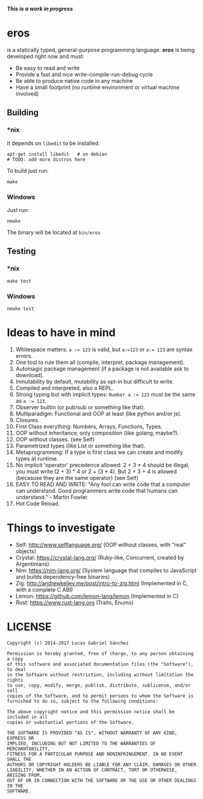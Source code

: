 **_This is a work in progress_**

# eros

is a statically typed, general-purpose programming language. **eros** is being developed right now and must:
* Be easy to read and write
* Provide a fast and nice write-compile-run-debug cycle
* Be able to produce native code in any machine
* Have a small footprint (no runtime environment or virtual machine involved)

## Building

### *nix
It depends on ```libedit``` to be installed:

```
apt-get install libedit   # on debian
# TODO: add more distros here
```

To build just run:
```
make
```

### Windows

Just run:
```
nmake
```

The binary will be located at ```bin/eros```

## Testing

### *nix
```
make test
```

### Windows
```
nmake test
```

# Ideas to have in mind

1. Whitespace matters: `a := 123` is valid, but `a:=123` or `a:= 123` are syntax errors.
2. One tool to rule them all (compile, interpret, package management).
3. Automagic package management (if a package is not available ask to download).
4. Inmutability by default, mutability as opt-in but difficult to write.
5. Compiled and interpreted, also a REPL.
6. Strong typing but with implicit types: `Number a := 123` must be the same as `a := 123`.
7. Observer builtin (or pub/sub or something like that).
8. Multiparadigm: Functional and OOP at least (like python and/or js).
9. Closures.
10. First Class everything: Numbers, Arrays, Functions, Types.
11. OOP without inheritance, only composition (like golang, maybe?).
12. OOP without classes. (see Self)
13. Parametrized types (like List<T> or something like that).
14. Metaprogramming: If a type is first class we can create and modify types at runtime.
15. No implicit 'operator' precedence allowed: 2 + 3 * 4 should be illegal, you must write (2 + 3) * 4 or 2 + (3 * 4). But 2 + 3 + 4 is allowed (becasuse they are the same operator) (see Self)
16. EASY TO READ AND WRITE: "Any fool can write code that a computer can understand. Good programmers write code that humans can understand." - Martin Fowler.
17. Hot Code Reload.

# Things to investigate

* Self: http://www.selflanguage.org/ (OOP without classes, with "real" objects)
* Crystal: https://crystal-lang.org/ (Ruby-like, Concurrent, created by Argentinians)
* Nim: https://nim-lang.org/ (System language that compiles to JavaScript and builds dependency-free binaries)
* Zig: http://andrewkelley.me/post/intro-to-zig.html (Implemented in C, with a complete C ABI)
* Lemon: https://github.com/lemon-lang/lemon (Implemented in C)
* Rust: https://www.rust-lang.org (Traits, Enums)

# LICENSE

```
Copyright (c) 2014-2017 Lucas Gabriel Sánchez

Permission is hereby granted, free of charge, to any person obtaining a copy
of this software and associated documentation files (the "Software"), to deal
in the Software without restriction, including without limitation the rights
to use, copy, modify, merge, publish, distribute, sublicense, and/or sell
copies of the Software, and to permit persons to whom the Software is
furnished to do so, subject to the following conditions:

The above copyright notice and this permission notice shall be included in all
copies or substantial portions of the Software.

THE SOFTWARE IS PROVIDED "AS IS", WITHOUT WARRANTY OF ANY KIND, EXPRESS OR
IMPLIED, INCLUDING BUT NOT LIMITED TO THE WARRANTIES OF MERCHANTABILITY,
FITNESS FOR A PARTICULAR PURPOSE AND NONINFRINGEMENT. IN NO EVENT SHALL THE
AUTHORS OR COPYRIGHT HOLDERS BE LIABLE FOR ANY CLAIM, DAMAGES OR OTHER
LIABILITY, WHETHER IN AN ACTION OF CONTRACT, TORT OR OTHERWISE, ARISING FROM,
OUT OF OR IN CONNECTION WITH THE SOFTWARE OR THE USE OR OTHER DEALINGS IN THE
SOFTWARE.
```
